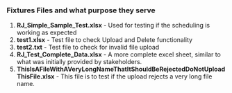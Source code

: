 ### Fixtures Files and what purpose they serve

1. **RJ_Simple_Sample_Test.xlsx** - Used for testing if the scheduling is working as expected
2. **test1.xlsx** - Test file to check Upload and Delete functionality
3. **test2.txt** - Test file to check for invalid file upload
4. **RJ_Test_Complete_Data.xlsx** - A more complete excel sheet, similar to what was initially provided by stakeholders.
5. **ThisIsAFileWithAVeryLongNameThatItShouldBeRejectedDoNotUploadThisFile.xlsx** - This file is to test if the upload rejects a very long file name.
